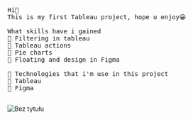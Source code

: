 
<pre>
Hi👋 
This is my first Tableau project, hope u enjoy😀

What skills have i gained
🫢 Filtering in tableau
🫢 Tableau actions
🫢 Pie charts
🫢 Floating and design in Figma

🌵 Technologies that i'm use in this project
🫢 Tableau
🫢 Figma

</pre>
![Bez tytułu](https://user-images.githubusercontent.com/115887023/196007185-5720cd23-8f03-43ce-89a7-49c556b63aaf.png)
